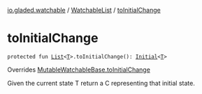 [io.gladed.watchable](../index.md) / [WatchableList](index.md) / [toInitialChange](./to-initial-change.md)

# toInitialChange

`protected fun `[`List`](https://kotlinlang.org/api/latest/jvm/stdlib/kotlin.collections/-list/index.html)`<`[`T`](index.md#T)`>.toInitialChange(): `[`Initial`](../-list-change/-initial/index.md)`<`[`T`](index.md#T)`>`

Overrides [MutableWatchableBase.toInitialChange](../-mutable-watchable-base/to-initial-change.md)

Given the current state T return a C representing that initial state.


